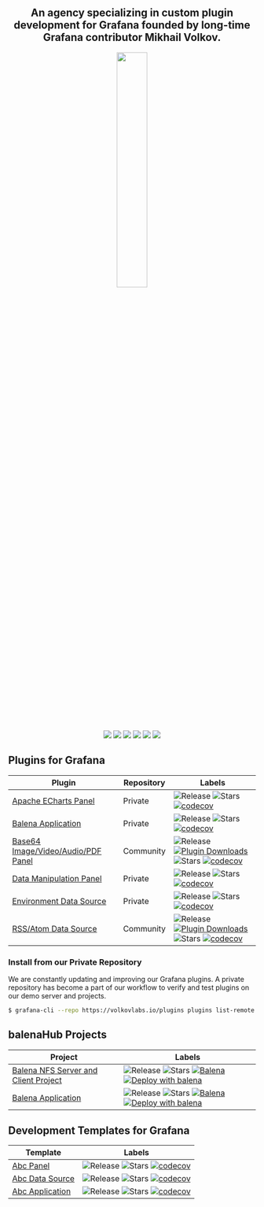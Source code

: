 <h2 align="center">An agency specializing in custom plugin development for Grafana founded by long-time Grafana contributor Mikhail Volkov.</h2>

<div align="center"><img style="display: block; margin-left: auto; margin-right: auto; width: 35%;" src="https://volkovlabs.io/img/main.svg"></div>

<p align="center"><a href="https://volkovlabs.io" target="_blank"><img src="https://img.shields.io/badge/-Web-blueviolet?style=for-the-badge&logo=webpack"></a> <a href="https://volkovlabs.com" target="_blank"><img src="https://img.shields.io/badge/-Blog-orange?style=for-the-badge&logo=medium"></a> <a href="https://www.youtube.com/channel/UCQadniwbukI6ZmTN2oTTb-g" target="_blank"><img src="https://img.shields.io/badge/-Youtube-red?style=for-the-badge&logo=youtube"></a> <a href="https://demo.volkovlabs.io" target="_blank"><img src="https://img.shields.io/badge/-Demo%20Server-gray?style=for-the-badge&logo=codeforces"></a>  <a href="https://www.linkedin.com/company/volkovlabs" target="_blank"><img src="https://img.shields.io/badge/-LinkedIn-blue?style=for-the-badge&logo=linkedin"></a> <a href="https://twitter.com/volkovlabs" target="_blank"><img src="https://img.shields.io/badge/-Twitter-9cf?style=for-the-badge&logo=twitter"></a></p>

## Plugins for Grafana

| Plugin | Repository | Labels |
| ---- | ----- | ---- |
| [Apache ECharts Panel](https://github.com/volkovlabs/volkovlabs-echarts-panel) | Private | ![Release](https://img.shields.io/github/v/release/volkovlabs/volkovlabs-echarts-panel.svg) ![Stars](https://img.shields.io/github/stars/volkovlabs/volkovlabs-echarts-panel.svg?style=social&amp;label=Star&amp;maxAge=3600) [![codecov](https://codecov.io/gh/VolkovLabs/volkovlabs-echarts-panel/branch/main/graph/badge.svg)](https://codecov.io/gh/VolkovLabs/volkovlabs-echarts-panel)
| [Balena Application](https://github.com/volkovlabs/volkovlabs-balena-app) | Private |  ![Release](https://img.shields.io/github/v/release/volkovlabs/volkovlabs-balena-app.svg) ![Stars](https://img.shields.io/github/stars/volkovlabs/volkovlabs-balena-app.svg?style=social&amp;label=Star&amp;maxAge=3600) [![codecov](https://codecov.io/gh/VolkovLabs/volkovlabs-balena-app/branch/main/graph/badge.svg)](https://codecov.io/gh/VolkovLabs/volkovlabs-balena-app)
| [Base64 Image/Video/Audio/PDF Panel](https://github.com/volkovlabs/volkovlabs-image-panel) | Community | ![Release](https://img.shields.io/github/v/release/volkovlabs/volkovlabs-image-panel.svg) [![Plugin Downloads](https://img.shields.io/badge/dynamic/json?color=green&label=downloads&query=%24.downloads&url=https%3A%2F%2Fgrafana.com%2Fapi%2Fplugins%2Fvolkovlabs-image-panel)](https://grafana.com/grafana/plugins/volkovlabs-image-panel) ![Stars](https://img.shields.io/github/stars/volkovlabs/volkovlabs-image-panel.svg?style=social&amp;label=Star&amp;maxAge=3600) [![codecov](https://codecov.io/gh/volkovlabs/volkovlabs-image-panel/branch/main/graph/badge.svg)](https://codecov.io/gh/volkovlabs/volkovlabs-image-panel)|
| [Data Manipulation Panel](https://github.com/volkovlabs/volkovlabs-form-panel) | Private | ![Release](https://img.shields.io/github/v/release/volkovlabs/volkovlabs-form-panel.svg) ![Stars](https://img.shields.io/github/stars/volkovlabs/volkovlabs-form-panel.svg?style=social&amp;label=Star&amp;maxAge=3600) [![codecov](https://codecov.io/gh/VolkovLabs/volkovlabs-form-panel/branch/main/graph/badge.svg)](https://codecov.io/gh/VolkovLabs/volkovlabs-form-panel)
|[Environment Data Source](https://github.com/volkovlabs/volkovlabs-env-datasource) | Private | ![Release](https://img.shields.io/github/v/release/volkovlabs/volkovlabs-env-datasource.svg) ![Stars](https://img.shields.io/github/stars/volkovlabs/volkovlabs-env-datasource.svg?style=social&amp;label=Star&amp;maxAge=3600) [![codecov](https://codecov.io/gh/VolkovLabs/volkovlabs-env-datasource/branch/main/graph/badge.svg)](https://codecov.io/gh/VolkovLabs/volkovlabs-env-datasource)
|[RSS/Atom Data Source](https://github.com/volkovlabs/volkovlabs-rss-datasource) | Community | ![Release](https://img.shields.io/github/v/release/volkovlabs/volkovlabs-rss-datasource.svg) [![Plugin Downloads](https://img.shields.io/badge/dynamic/json?color=green&label=downloads&query=%24.downloads&url=https%3A%2F%2Fgrafana.com%2Fapi%2Fplugins%2Fvolkovlabs-rss-datasource)](https://grafana.com/grafana/plugins/volkovlabs-rss-datasource) ![Stars](https://img.shields.io/github/stars/volkovlabs/volkovlabs-rss-datasource.svg?style=social&amp;label=Star&amp;maxAge=3600) [![codecov](https://codecov.io/gh/VolkovLabs/volkovlabs-rss-datasource/branch/main/graph/badge.svg)](https://codecov.io/gh/VolkovLabs/volkovlabs-rss-datasource)|

### Install from our Private Repository

We are constantly updating and improving our Grafana plugins. A private repository has become a part of our workflow to verify and test plugins on our demo server and projects.

```bash
$ grafana-cli --repo https://volkovlabs.io/plugins plugins list-remote
```

## balenaHub Projects
  
| Project | Labels |
| ---- | ------ |
| [Balena NFS Server and Client Project](https://github.com/VolkovLabs/balena-nfs) | ![Release](https://img.shields.io/github/v/release/volkovlabs/balena-nfs.svg) ![Stars](https://img.shields.io/github/stars/volkovlabs/balena-nfs.svg?style=social&amp;label=Star&amp;maxAge=3600) [![Balena](https://github.com/volkovlabs/balena-nfs/actions/workflows/balena.yml/badge.svg)](https://github.com/volkovlabs/balena-nfs/actions/workflows/balena.yml) [![Deploy with balena](https://balena.io/deploy.svg)](https://dashboard.balena-cloud.com/deploy?repoUrl=https://github.com/volkovlabs/balena-nfs)
| [Balena Application](https://github.com/VolkovLabs/volkovlabs-balena-app) | ![Release](https://img.shields.io/github/v/release/volkovlabs/volkovlabs-balena-app.svg) ![Stars](https://img.shields.io/github/stars/volkovlabs/volkovlabs-balena-app.svg?style=social&amp;label=Star&amp;maxAge=3600) [![Balena](https://github.com/volkovlabs/volkovlabs-balena-app/actions/workflows/balena.yml/badge.svg)](https://github.com/volkovlabs/volkovlabs-balena-app/actions/workflows/balena.yml) [![Deploy with balena](https://balena.io/deploy.svg)](https://dashboard.balena-cloud.com/deploy?repoUrl=https://github.com/volkovlabs/volkovlabs-balena-app)

## Development Templates for Grafana
  
| Template | Labels |
| ---- | ------ |
| [Abc Panel](https://github.com/volkovlabs/volkovlabs-abc-panel) | ![Release](https://img.shields.io/github/v/release/volkovlabs/volkovlabs-abc-panel.svg) ![Stars](https://img.shields.io/github/stars/volkovlabs/volkovlabs-abc-panel.svg?style=social&amp;label=Star&amp;maxAge=3600) [![codecov](https://codecov.io/gh/volkovlabs/volkovlabs-abc-panel/branch/main/graph/badge.svg)](https://codecov.io/gh/volkovlabs/volkovlabs-abc-panel)
|[Abc Data Source](https://github.com/volkovlabs/volkovlabs-abc-datasource) | ![Release](https://img.shields.io/github/v/release/volkovlabs/volkovlabs-abc-datasource.svg) ![Stars](https://img.shields.io/github/stars/volkovlabs/volkovlabs-abc-datasource.svg?style=social&amp;label=Star&amp;maxAge=3600) [![codecov](https://codecov.io/gh/volkovlabs/volkovlabs-abc-datasource/branch/main/graph/badge.svg)](https://codecov.io/gh/volkovlabs/volkovlabs-abc-datasource)
|[Abc Application](https://github.com/volkovlabs/volkovlabs-abc-app) | ![Release](https://img.shields.io/github/v/release/volkovlabs/volkovlabs-abc-app.svg) ![Stars](https://img.shields.io/github/stars/volkovlabs/volkovlabs-abc-app.svg?style=social&amp;label=Star&amp;maxAge=3600) [![codecov](https://codecov.io/gh/volkovlabs/volkovlabs-abc-app/branch/main/graph/badge.svg)](https://codecov.io/gh/volkovlabs/volkovlabs-abc-app)
